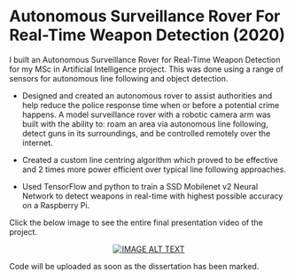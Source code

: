 # Autonomous Surveillance Rover For Real-Time Weapon Detection (2020)
I built an Autonomous Surveillance Rover for Real-Time Weapon Detection for my MSc in Artificial Intelligence project.
This was done using a range of sensors for autonomous line following and object detection.

- Designed and created an autonomous rover to assist authorities and help reduce the police response time when or before a potential crime happens.  A model surveillance rover with a robotic camera arm was built with the ability to: roam an area via autonomous line following, detect guns in its surroundings, and be controlled remotely over the internet. 

- Created a custom line centring algorithm which proved to be effective and 2 times more power efficient over typical line following approaches.

- Used TensorFlow and python to train a SSD Mobilenet v2 Neural Network to detect weapons in real-time with highest possible accuracy on  a Raspberry Pi.


Click the below image to see the entire final presentation video of the project.

<div align="center">
  <a href="https://www.youtube.com/watch?v=lnv6VbRcyk8&t=72s"><img src="https://i.ytimg.com/an_webp/lnv6VbRcyk8/mqdefault_6s.webp?du=3000&sqp=CKO0-PsF&rs=AOn4CLBQjOoEtmx1uDlLO08DL3BV7TQrSg" alt="IMAGE ALT TEXT"></a>
</div>

Code will be uploaded as soon as the dissertation has been marked.
